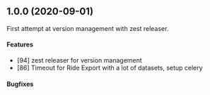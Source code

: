 1.0.0 (2020-09-01)
------------------

First attempt at version management with zest releaser.

#### Features
* [94] zest releaser for version management
* [86] Timeout for Ride Export with a lot of datasets, setup celery

#### Bugfixes

